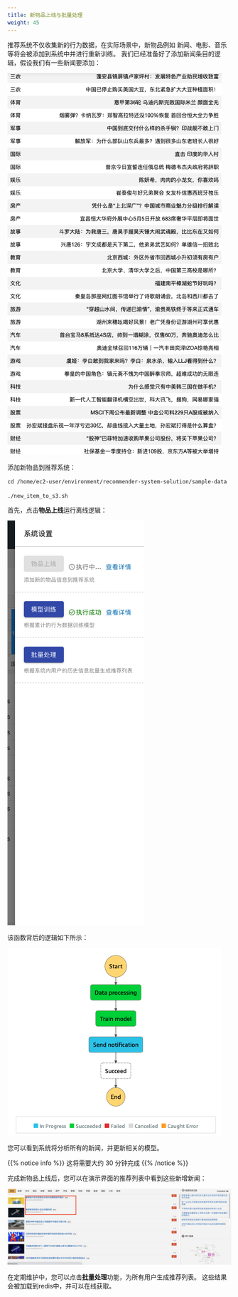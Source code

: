 ```yaml
---
title: 新物品上线与批量处理
weight: 45
---
```


推荐系统不仅收集新的行为数据，在实际场景中，新物品例如 新闻、电影、音乐 等将会被添加到系统中并进行重新训练。 我们已经准备好了添加新闻条目的逻辑，假设我们有一些新闻要添加： 

![news-to-add](/images/news-to-add.png)


添加新物品到推荐系统：

```shell
cd /home/ec2-user/environment/recommender-system-solution/sample-data

./new_item_to_s3.sh

```

首先，点击**物品上线**运行离线逻辑： 

![item-offline](/images/item-offline.png)

该函数背后的逻辑如下所示：

![content-logic-image](/images/content-logic-image.png)

您可以看到系统将分析所有的新闻，并更新相关的模型。

{{% notice info %}}
这将需要大约 30 分钟完成 
{{% /notice %}}

完成新物品上线后，您可以在演示界面的推荐列表中看到这些新增新闻： 

![new-recommend](/images/new-recommend.png)

在定期维护中，您可以点击**批量处理**功能，为所有用户生成推荐列表。 这些结果会被加载到redis中，并可以在线获取。 








